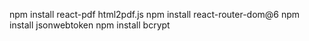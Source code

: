 
npm install react-pdf html2pdf.js
npm install react-router-dom@6
npm install jsonwebtoken
npm install bcrypt
